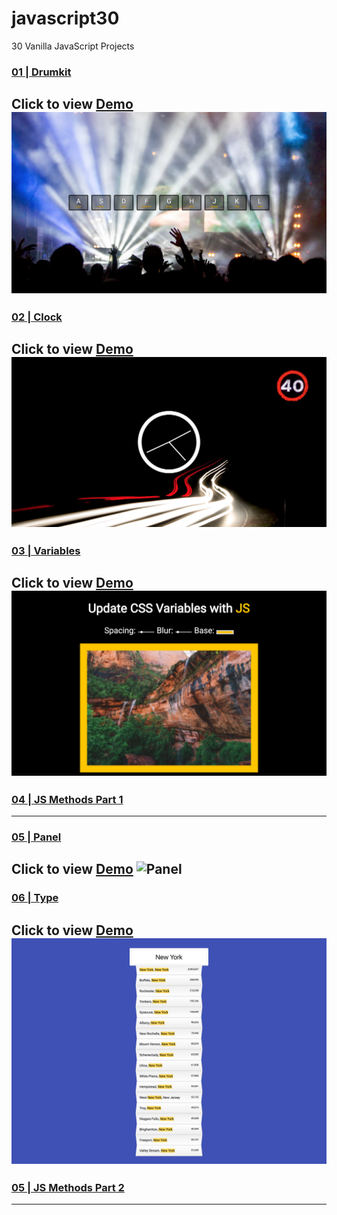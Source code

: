 # javascript30
30 Vanilla JavaScript Projects

### [01 | Drumkit](https://github.com/SonyaMoisset/javascript30/tree/master/01-Drumkit)
Click to view [Demo](https://sonyamoisset.github.io/javascript30/01-Drumkit/)   
![Drumkit](https://github.com/SonyaMoisset/javascript30/blob/master/01-Drumkit/drumkit.png)
----------   

### [02 | Clock](https://github.com/SonyaMoisset/javascript30/tree/master/02-Clock)
Click to view [Demo](https://sonyamoisset.github.io/javascript30/02-Clock/)   
![Clock](https://github.com/SonyaMoisset/javascript30/blob/master/02-Clock/clock.png)
----------   

### [03 | Variables](https://github.com/SonyaMoisset/javascript30/tree/master/03-Variables)
Click to view [Demo](https://sonyamoisset.github.io/javascript30/03-Variables/)
![Variables](https://github.com/SonyaMoisset/javascript30/blob/master/03-Variables/variables.png)
----------   

### [04 | JS Methods Part 1](https://github.com/SonyaMoisset/javascript30/tree/master/04-ArrayOne)
----------   

### [05 | Panel](https://github.com/SonyaMoisset/javascript30/tree/master/05-Panel)
Click to view [Demo](https://sonyamoisset.github.io/javascript30/05-Panel/)
![Panel](https://github.com/SonyaMoisset/javascript30/blob/master/05-Panel/panel.png)
----------

### [06 | Type](https://github.com/SonyaMoisset/javascript30/tree/master/06-Type)
Click to view [Demo](https://sonyamoisset.github.io/javascript30/06-Type/)
![Clock](https://github.com/SonyaMoisset/javascript30/blob/master/06-Type/type.png)
----------   

### [05 | JS Methods Part 2](https://github.com/SonyaMoisset/javascript30/tree/master/07-ArrayTwo)
----------   
